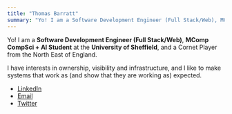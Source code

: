 ```yaml
---
title: "Thomas Barratt"
summary: "Yo! I am a Software Development Engineer (Full Stack/Web), MComp CompSci + AI Student at the University of Sheffield and a Cornet Player from the North East of England."
---
```


Yo! I am a **Software Development Engineer (Full Stack/Web)**, **MComp CompSci + AI Student** at the **University of Sheffield**, and a Cornet Player from the North East of England.

I have interests in ownership, visibility and infrastructure, and I like to make systems that work as (and show that they are working as) expected.

 - [LinkedIn](https://linkedin.com/in/thomas1151)
 - [Email](mailto:thomas@thomasbarratt.co.uk)
 - [Twitter](https://twitter.com/thomas_1151)

